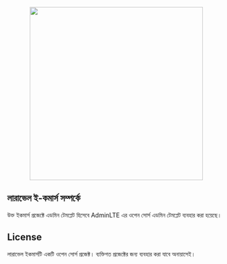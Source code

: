 <p align="center"><a href="https://github.com/Sharfuzzamaan/" target="_blank"><img src="https://avatars2.githubusercontent.com/u/47491930?s=400&u=72a33829d62fbd1f4ca74290a3ce26aea24c2687&v=4" width="400"></a></p>

<p align="center">


## লারাভেল ই-কমার্স সম্পর্কে 

উক্ত ইকমার্স প্রজেক্টে এডমিন টেমপ্লেট হিসেবে AdminLTE এর ওপেন সোর্স এডমিন টেমপ্লেট ব্যবহার করা হয়েছে। 


## License

লারাভেল ইকমার্সটি একটি ওপেন সোর্স প্রজেক্ট। ব্যক্তিগত প্রজেক্টের জন্য ব্যবহার করা যাবে অনায়াসেই। 
